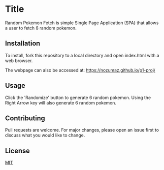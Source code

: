 # Title
Random Pokemon Fetch is simple Single Page Application (SPA) that allows a user to fetch 6 random pokemon.

## Installation
To install, fork this repository to a local directory and open index.html with a web browser.

The webpage can also be accessed at: https://nozumaz.github.io/p1-proj/

## Usage
Click the 'Randomize' button to generate 6 random pokemon. Using the Right Arrow key will also generate 6 random pokemon.

## Contributing
Pull requests are welcome. For major changes, please open an issue first to discuss what you would like to change.

## License
[MIT](https://choosealicense.com/licenses/mit/)